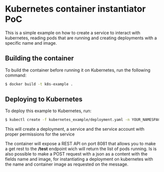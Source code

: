 # Kubernetes container instantiator PoC

This is a simple example on how to create a service to interact with kubernetes,
reading pods that are running and creating deployments with a specific name and image.

## Building the container

To build the container before running it on Kubernetes, run the following command:

```bash
$ docker build -t k8s-example .
```

## Deploying to Kubernetes

To deploy this example to Kubernetes, run:

```bash
$ kubectl create -f kubernetes_example/deployment.yaml -n YOUR_NAMESPACE
```

This will create a deployment, a service and the service account with proper permissions for the service

The container will expose a REST API on port 8081 that allows you to make a get rest to the
**/test** endpoint wich will return the list of pods running. Is is also possible to make a POST request
with a json as a content with the fields name and image, for instantiating a deployment on kubernetes with
the name and container image as requested on the message.
